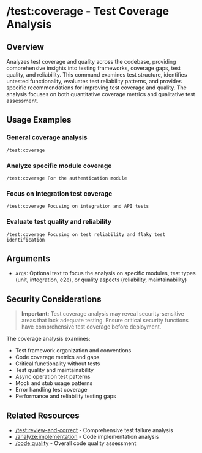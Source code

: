 # /test:coverage - Test Coverage Analysis

## Overview

Analyzes test coverage and quality across the codebase, providing comprehensive insights into testing frameworks, coverage gaps, test quality, and reliability. This command examines test structure, identifies untested functionality, evaluates test reliability patterns, and provides specific recommendations for improving test coverage and quality. The analysis focuses on both quantitative coverage metrics and qualitative test assessment.

## Usage Examples

### General coverage analysis
```qwen
/test:coverage
```

### Analyze specific module coverage
```qwen
/test:coverage For the authentication module
```

### Focus on integration test coverage
```qwen
/test:coverage Focusing on integration and API tests
```

### Evaluate test quality and reliability
```qwen
/test:coverage Focusing on test reliability and flaky test identification
```

## Arguments

- `args`: Optional text to focus the analysis on specific modules, test types (unit, integration, e2e), or quality aspects (reliability, maintainability)

## Security Considerations

> **Important:** Test coverage analysis may reveal security-sensitive areas that lack adequate testing. Ensure critical security functions have comprehensive test coverage before deployment.

The coverage analysis examines:
- Test framework organization and conventions
- Code coverage metrics and gaps
- Critical functionality without tests
- Test quality and maintainability
- Async operation test patterns
- Mock and stub usage patterns
- Error handling test coverage
- Performance and reliability testing gaps

## Related Resources

- [/test:review-and-correct](review-and-correct.md) - Comprehensive test failure analysis
- [/analyze:implementation](../analyze/implementation.md) - Code implementation analysis
- [/code:quality](../code/quality.md) - Overall code quality assessment